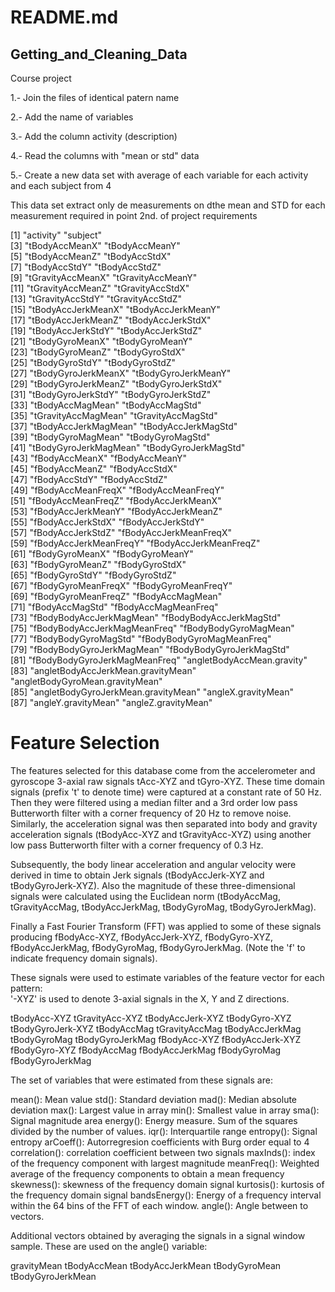 # README.md
## Getting_and_Cleaning_Data
Course project

1.- Join the files of identical patern name

2.- Add the name of variables

3.- Add the column activity (description)

4.- Read the columns with "mean or std" data

5.- Create a new data set with average of each variable for each activity and each subject from 4

This data set extract only de measurements on dthe mean and STD for each measurement required in point 2nd. of project requirements

 [1] "activity"                           "subject"                           
 [3] "tBodyAccMeanX"                      "tBodyAccMeanY"                     
 [5] "tBodyAccMeanZ"                      "tBodyAccStdX"                      
 [7] "tBodyAccStdY"                       "tBodyAccStdZ"                      
 [9] "tGravityAccMeanX"                   "tGravityAccMeanY"                  
[11] "tGravityAccMeanZ"                   "tGravityAccStdX"                   
[13] "tGravityAccStdY"                    "tGravityAccStdZ"                   
[15] "tBodyAccJerkMeanX"                  "tBodyAccJerkMeanY"                 
[17] "tBodyAccJerkMeanZ"                  "tBodyAccJerkStdX"                  
[19] "tBodyAccJerkStdY"                   "tBodyAccJerkStdZ"                  
[21] "tBodyGyroMeanX"                     "tBodyGyroMeanY"                    
[23] "tBodyGyroMeanZ"                     "tBodyGyroStdX"                     
[25] "tBodyGyroStdY"                      "tBodyGyroStdZ"                     
[27] "tBodyGyroJerkMeanX"                 "tBodyGyroJerkMeanY"                
[29] "tBodyGyroJerkMeanZ"                 "tBodyGyroJerkStdX"                 
[31] "tBodyGyroJerkStdY"                  "tBodyGyroJerkStdZ"                 
[33] "tBodyAccMagMean"                    "tBodyAccMagStd"                    
[35] "tGravityAccMagMean"                 "tGravityAccMagStd"                 
[37] "tBodyAccJerkMagMean"                "tBodyAccJerkMagStd"                
[39] "tBodyGyroMagMean"                   "tBodyGyroMagStd"                   
[41] "tBodyGyroJerkMagMean"               "tBodyGyroJerkMagStd"               
[43] "fBodyAccMeanX"                      "fBodyAccMeanY"                     
[45] "fBodyAccMeanZ"                      "fBodyAccStdX"                      
[47] "fBodyAccStdY"                       "fBodyAccStdZ"                      
[49] "fBodyAccMeanFreqX"                  "fBodyAccMeanFreqY"                 
[51] "fBodyAccMeanFreqZ"                  "fBodyAccJerkMeanX"                 
[53] "fBodyAccJerkMeanY"                  "fBodyAccJerkMeanZ"                 
[55] "fBodyAccJerkStdX"                   "fBodyAccJerkStdY"                  
[57] "fBodyAccJerkStdZ"                   "fBodyAccJerkMeanFreqX"             
[59] "fBodyAccJerkMeanFreqY"              "fBodyAccJerkMeanFreqZ"             
[61] "fBodyGyroMeanX"                     "fBodyGyroMeanY"                    
[63] "fBodyGyroMeanZ"                     "fBodyGyroStdX"                     
[65] "fBodyGyroStdY"                      "fBodyGyroStdZ"                     
[67] "fBodyGyroMeanFreqX"                 "fBodyGyroMeanFreqY"                
[69] "fBodyGyroMeanFreqZ"                 "fBodyAccMagMean"                   
[71] "fBodyAccMagStd"                     "fBodyAccMagMeanFreq"               
[73] "fBodyBodyAccJerkMagMean"            "fBodyBodyAccJerkMagStd"            
[75] "fBodyBodyAccJerkMagMeanFreq"        "fBodyBodyGyroMagMean"              
[77] "fBodyBodyGyroMagStd"                "fBodyBodyGyroMagMeanFreq"          
[79] "fBodyBodyGyroJerkMagMean"           "fBodyBodyGyroJerkMagStd"           
[81] "fBodyBodyGyroJerkMagMeanFreq"       "angletBodyAccMean.gravity"         
[83] "angletBodyAccJerkMean.gravityMean"  "angletBodyGyroMean.gravityMean"    
[85] "angletBodyGyroJerkMean.gravityMean" "angleX.gravityMean"                
[87] "angleY.gravityMean"                 "angleZ.gravityMean"  

Feature Selection 
=================

The features selected for this database come from the accelerometer and gyroscope 3-axial raw signals tAcc-XYZ and tGyro-XYZ. These time domain signals (prefix 't' to denote time) were captured at a constant rate of 50 Hz. Then they were filtered using a median filter and a 3rd order low pass Butterworth filter with a corner frequency of 20 Hz to remove noise. Similarly, the acceleration signal was then separated into body and gravity acceleration signals (tBodyAcc-XYZ and tGravityAcc-XYZ) using another low pass Butterworth filter with a corner frequency of 0.3 Hz. 

Subsequently, the body linear acceleration and angular velocity were derived in time to obtain Jerk signals (tBodyAccJerk-XYZ and tBodyGyroJerk-XYZ). Also the magnitude of these three-dimensional signals were calculated using the Euclidean norm (tBodyAccMag, tGravityAccMag, tBodyAccJerkMag, tBodyGyroMag, tBodyGyroJerkMag). 

Finally a Fast Fourier Transform (FFT) was applied to some of these signals producing fBodyAcc-XYZ, fBodyAccJerk-XYZ, fBodyGyro-XYZ, fBodyAccJerkMag, fBodyGyroMag, fBodyGyroJerkMag. (Note the 'f' to indicate frequency domain signals). 

These signals were used to estimate variables of the feature vector for each pattern:  
'-XYZ' is used to denote 3-axial signals in the X, Y and Z directions.

tBodyAcc-XYZ
tGravityAcc-XYZ
tBodyAccJerk-XYZ
tBodyGyro-XYZ
tBodyGyroJerk-XYZ
tBodyAccMag
tGravityAccMag
tBodyAccJerkMag
tBodyGyroMag
tBodyGyroJerkMag
fBodyAcc-XYZ
fBodyAccJerk-XYZ
fBodyGyro-XYZ
fBodyAccMag
fBodyAccJerkMag
fBodyGyroMag
fBodyGyroJerkMag

The set of variables that were estimated from these signals are: 

mean(): Mean value
std(): Standard deviation
mad(): Median absolute deviation 
max(): Largest value in array
min(): Smallest value in array
sma(): Signal magnitude area
energy(): Energy measure. Sum of the squares divided by the number of values. 
iqr(): Interquartile range 
entropy(): Signal entropy
arCoeff(): Autorregresion coefficients with Burg order equal to 4
correlation(): correlation coefficient between two signals
maxInds(): index of the frequency component with largest magnitude
meanFreq(): Weighted average of the frequency components to obtain a mean frequency
skewness(): skewness of the frequency domain signal 
kurtosis(): kurtosis of the frequency domain signal 
bandsEnergy(): Energy of a frequency interval within the 64 bins of the FFT of each window.
angle(): Angle between to vectors.

Additional vectors obtained by averaging the signals in a signal window sample. These are used on the angle() variable:

gravityMean
tBodyAccMean
tBodyAccJerkMean
tBodyGyroMean
tBodyGyroJerkMean

